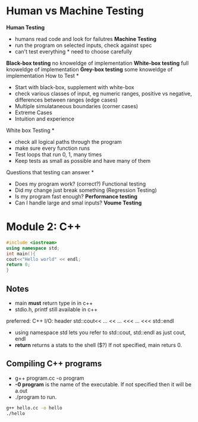 Human vs Machine Testing
=
**Human Testing** 
* humans read code and look for failutres
**Machine Testing** 
* run the program on selected inputs, check against spec 
* can't test everything * need to choose carefully

**Black-box testing** no knoweldge of implementation
**White-box testing** full knoweldge of implementation
**Grey-box testing** some knoweldge of implementation
How to Test
*
* Start with black-box, supplement with white-box
* check various classes of input, eg numeric ranges, positive vs negative,
differences between ranges (edge cases)
* Multiple simulataneous boundaries (corner cases)
* Extreme Cases 
* Intuition and experience

White box Testing
*
* check all logical paths through the program
* make sure every function runs
* Test loops that run 0, 1, many times
* Keep tests as small as possible and have many of them

Questions that testing can answer
*
* Does my program work? (correct?) Functional testing
* Did my change just break something (Regression Testing)
* Is my program fast enough? **Performance testing**
* Can I handle large and smal inputs? **Voume Testing**

Module 2: C++
= 

```c++
#include <iostream>
using namespace std;
int main(){
cout<<"Hello world" << endl;
return 0;
}
```

Notes
-
* main **must** return type in in c++
* stdio.h, printf still available in c++

 preferred: C++ I/O: 
header <iostream>
std::cout<< ... << ... <<< ... <<< std::endl

* using namespace std lets you refer to std::cout, std::endl as just cout, endl
* **return** returns a stats to the shell ($?) If not specified, main returs 0.

Compiling C++ programs
-
* g++ program.cc -o program
* **-0 program** is the name of the executable. If not specified then it will
  be a.out
* ./program to run.

```bash
g++ hello.cc -o hello
./hello
```
